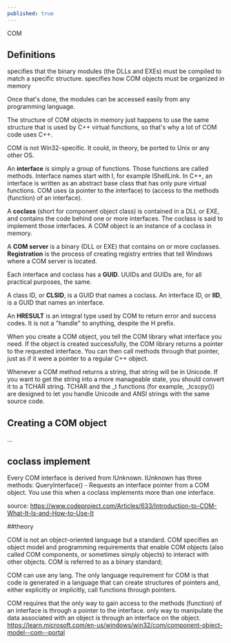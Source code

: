```yaml
---
published: true
---
```


COM 

## Definitions

specifies that the binary modules (the DLLs and EXEs) must be compiled to match a specific structure.
specifies how COM objects must be organized in memory

Once that's done, the modules can be accessed easily from any programming language.

The structure of COM objects in memory just happens to use the same structure that is used by C++ virtual functions, so that's why a lot of COM code uses C++. 

COM is not Win32-specific. It could, in theory, be ported to Unix or any other OS.

An **interface** is simply a group of functions. 
Those functions are called methods. 
Interface names start with I, for example IShellLink.
In C++, an interface is written as an abstract base class that has only pure virtual functions.
COM uses (a pointer to the interface) to (access to the methods (function) of an interface).


A **coclass** (short for component object class) is contained in a DLL or EXE, and contains the code behind one or more interfaces.
The coclass is said to implement those interfaces.
A COM object is an instance of a coclass in memory.

A **COM server** is a binary (DLL or EXE) that contains on or more coclasses.
**Registration** is the process of creating registry entries that tell Windows where a COM server is located.

Each interface and coclass has a **GUID**.
UUIDs and GUIDs are, for all practical purposes, the same.

A class ID, or **CLSID**, is a GUID that names a coclass.
An interface ID, or **IID**, is a GUID that names an interface.

An **HRESULT** is an integral type used by COM to return error and success codes. 
It is not a "handle" to anything, despite the H prefix.

When you create a COM object, you tell the COM library what interface you need. If the object is created successfully, the COM library returns a pointer to the requested interface. You can then call methods through that pointer, just as if it were a pointer to a regular C++ object.

Whenever a COM method returns a string, that string will be in Unicode.
If you want to get the string into a more manageable state, you should convert it to a TCHAR string.
TCHAR and the _t functions (for example, _tcscpy()) are designed to let you handle Unicode and ANSI strings with the same source code.

## Creating a COM object

...

## coclass implement
Every COM interface is derived from IUnknown.
IUnknown has three methods:
QueryInterface() - Requests an interface pointer from a COM object. You use this when a coclass implements more than one interface.

source: 
https://www.codeproject.com/Articles/633/Introduction-to-COM-What-It-Is-and-How-to-Use-It

##theory

COM is not an object-oriented language but a standard.
COM specifies an object model and programming requirements that enable COM objects (also called COM components, or sometimes simply objects) to interact with other objects.
COM is referred to as a binary standard;

COM can use any lang.
The only language requirement for COM is that code is generated in a language that can create structures of pointers and, either explicitly or implicitly, call functions through pointers.

COM requires that the only way to gain access to the methods (function) of an interface is through a pointer to the interface.
only way to manipulate the data associated with an object is through an interface on the object.
  https://learn.microsoft.com/en-us/windows/win32/com/component-object-model--com--portal
